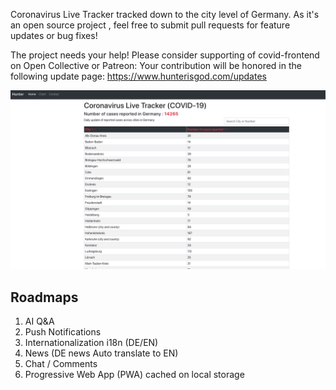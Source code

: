 Coronavirus Live Tracker tracked down to the city level of Germany.
As it's an open source project , feel free to submit pull requests for feature updates or bug fixes!

The project needs your help! Please consider supporting of covid-frontend on Open Collective or Patreon: 
Your contribution will be honored in the following update page:
https://www.hunterisgod.com/updates

![alt text](https://github.com/hunterxxx/covid-frontend/blob/master/public/preview.png)

## Roadmaps

1. AI Q&A
2. Push Notifications
3. Internationalization i18n (DE/EN)
4. News (DE news Auto translate to EN)
5. Chat / Comments
6. Progressive Web App (PWA) cached on local storage
